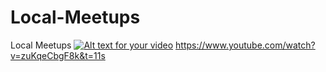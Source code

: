 # Local-Meetups

Local Meetups
[![Alt text for your video](https://www.youtube.com/watch?v=zuKqeCbgF8k&t=11s
)](http://www.youtube.com/watch?v=VIDEO-ID)
https://www.youtube.com/watch?v=zuKqeCbgF8k&t=11s
